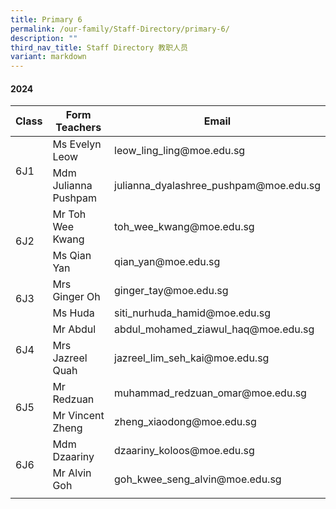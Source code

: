 ```yaml
---
title: Primary 6
permalink: /our-family/Staff-Directory/primary-6/
description: ""
third_nav_title: Staff Directory 教职人员
variant: markdown
---
```

#### 2024
<table>
<thead>
  <tr>
    <th>Class</th>
    <th>Form Teachers</th>
    <th>Email</th>
  </tr>
</thead>
<tbody>
  <tr>
    <td rowspan="2">6J1</td>
    <td>Ms Evelyn Leow</td>
    <td>leow_ling_ling@moe.edu.sg </td>
  </tr>
  <tr>
    <td>Mdm Julianna Pushpam </td>
    <td>julianna_dyalashree_pushpam@moe.edu.sg</td>
  </tr>
  <tr>
    <td rowspan="2">6J2</td>
    <td>Mr Toh Wee Kwang</td>
    <td>toh_wee_kwang@moe.edu.sg</td>
  </tr>
  <tr>
    <td>Ms Qian Yan</td>
    <td>qian_yan@moe.edu.sg</td>
  </tr>
  <tr>
    <td rowspan="2">6J3</td>
    <td>Mrs Ginger Oh </td>
    <td>ginger_tay@moe.edu.sg </td>
  </tr>
  <tr>
    <td>Ms Huda</td>
    <td>siti_nurhuda_hamid@moe.edu.sg</td>
  </tr>
  <tr>
    <td rowspan="2">6J4</td>
    <td>Mr Abdul</td>
    <td>abdul_mohamed_ziawul_haq@moe.edu.sg </td>
  </tr>
  <tr>
    <td> Mrs Jazreel Quah </td>
    <td>jazreel_lim_seh_kai@moe.edu.sg</td>
  </tr>
  <tr>
    <td rowspan="2">6J5</td>
    <td>Mr Redzuan</td>
    <td>muhammad_redzuan_omar@moe.edu.sg</td>
  </tr>
  <tr>
    <td>Mr Vincent Zheng  </td>
    <td> zheng_xiaodong@moe.edu.sg</td>
  </tr>
  <tr>
    <td rowspan="2">6J6</td>
    <td>Mdm Dzaariny </td>
    <td>dzaariny_koloos@moe.edu.sg </td>
  </tr>
  <tr>
    <td> Mr Alvin Goh </td>
    <td> goh_kwee_seng_alvin@moe.edu.sg</td>
		</tr>
    <tr><td rowspan="2"></td>   
  </tr>
  
</tbody>
</table>